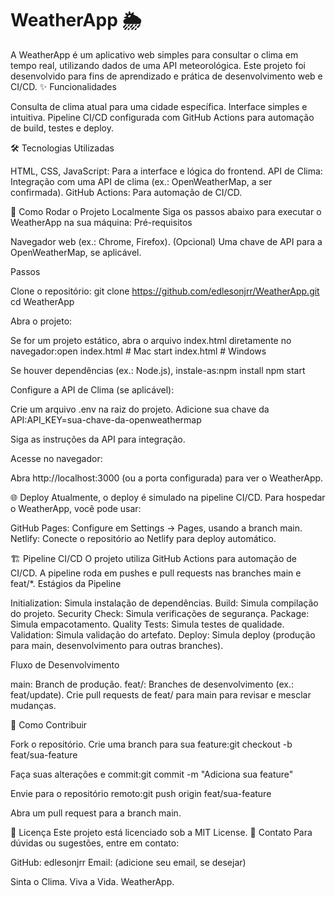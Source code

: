 # WeatherApp 🌦️
A WeatherApp é um aplicativo web simples para consultar o clima em tempo real, utilizando dados de uma API meteorológica. Este projeto foi desenvolvido para fins de aprendizado e prática de desenvolvimento web e CI/CD.
✨ Funcionalidades

Consulta de clima atual para uma cidade específica.
Interface simples e intuitiva.
Pipeline CI/CD configurada com GitHub Actions para automação de build, testes e deploy.

🛠️ Tecnologias Utilizadas

HTML, CSS, JavaScript: Para a interface e lógica do frontend.
API de Clima: Integração com uma API de clima (ex.: OpenWeatherMap, a ser confirmada).
GitHub Actions: Para automação de CI/CD.

🚀 Como Rodar o Projeto Localmente
Siga os passos abaixo para executar o WeatherApp na sua máquina:
Pré-requisitos

Navegador web (ex.: Chrome, Firefox).
(Opcional) Uma chave de API para a OpenWeatherMap, se aplicável.

Passos

Clone o repositório:
git clone https://github.com/edlesonjrr/WeatherApp.git
cd WeatherApp


Abra o projeto:

Se for um projeto estático, abra o arquivo index.html diretamente no navegador:open index.html  # Mac
start index.html  # Windows


Se houver dependências (ex.: Node.js), instale-as:npm install
npm start




Configure a API de Clima (se aplicável):

Crie um arquivo .env na raiz do projeto.
Adicione sua chave da API:API_KEY=sua-chave-da-openweathermap


Siga as instruções da API para integração.


Acesse no navegador:

Abra http://localhost:3000 (ou a porta configurada) para ver o WeatherApp.



🌐 Deploy
Atualmente, o deploy é simulado na pipeline CI/CD. Para hospedar o WeatherApp, você pode usar:

GitHub Pages: Configure em Settings → Pages, usando a branch main.
Netlify: Conecte o repositório ao Netlify para deploy automático.

🏗️ Pipeline CI/CD
O projeto utiliza GitHub Actions para automação de CI/CD. A pipeline roda em pushes e pull requests nas branches main e feat/*.
Estágios da Pipeline

Initialization: Simula instalação de dependências.
Build: Simula compilação do projeto.
Security Check: Simula verificações de segurança.
Package: Simula empacotamento.
Quality Tests: Simula testes de qualidade.
Validation: Simula validação do artefato.
Deploy: Simula deploy (produção para main, desenvolvimento para outras branches).

Fluxo de Desenvolvimento

main: Branch de produção.
feat/<nome>: Branches de desenvolvimento (ex.: feat/update).
Crie pull requests de feat/<nome> para main para revisar e mesclar mudanças.

🤝 Como Contribuir

Fork o repositório.
Crie uma branch para sua feature:git checkout -b feat/sua-feature


Faça suas alterações e commit:git commit -m "Adiciona sua feature"


Envie para o repositório remoto:git push origin feat/sua-feature


Abra um pull request para a branch main.

📝 Licença
Este projeto está licenciado sob a MIT License.
📧 Contato
Para dúvidas ou sugestões, entre em contato:

GitHub: edlesonjrr
Email: (adicione seu email, se desejar)


Sinta o Clima. Viva a Vida. WeatherApp.
